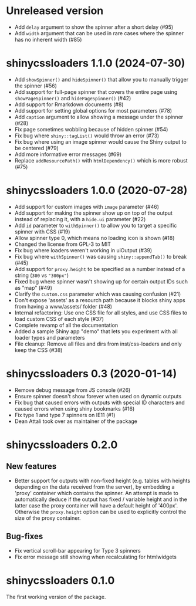 # Unreleased version

- Add `delay` argument to show the spinner after a short delay (#95)
- Add `width` argument that can be used in rare cases where the spinner has no inherent width (#85)

# shinycssloaders 1.1.0 (2024-07-30)

- Add `showSpinner()` and `hideSpinner()` that allow you to manually trigger the spinner (#56)
- Add support for full-page spinner that covers the entire page using `showPageSpinner()` and `hidePageSpinner()` (#42)
- Add support for Rmarkdown documents (#8)
- Add support for setting global options for most parameters (#78)
- Add `caption` argument to allow showing a message under the spinner (#28)
- Fix page sometimes wobbling because of hidden spinner (#54)
- Fix bug where `shiny::tagList()` would throw an error (#73)
- Fix bug where using an image spinner would cause the Shiny output to be centered (#79)
- Add more informative error messages (#69)
- Replace `addResourcePath()` with `htmlDependency()` which is more robust (#75)

# shinycssloaders 1.0.0 (2020-07-28)

- Add support for custom images with `image` parameter (#46)
- Add support for making the spinner show up on top of the output instead of replacing it, with a `hide.ui` parameter (#22)
- Add `id` parameter to `withSpinner()` to allow you to target a specific spinner with CSS (#19)
- Allow spinner type 0, which means no loading icon is shown (#18)
- Changed the license from GPL-3 to MIT
- Fix bug where loaders weren't working in uiOutput (#39)
- Fix bug where `withSpinner()` was causing `shiny::appendTab()` to break (#45)
- Add support for `proxy.height` to be specified as a number instead of a string (`300` vs `"300px"`)
- Fixed bug where spinner wasn't showing up for certain output IDs such as "map" (#49)
- Clarify the `custom.css` parameter which was causing confusion (#21)
- Don't expose 'assets' as a resourch path because it blocks shiny apps from having a www/assets/ folder (#48)
- Internal refactoring: Use one CSS file for all styles, and use CSS files to load custom CSS of each style (#37)
- Complete revamp of all the documentation
- Added a sample Shiny app "demo" that lets you experiment with all loader types and parameters
- File cleanup: Remove all files and dirs from inst/css-loaders and only keep the CSS (#38)

# shinycssloaders 0.3 (2020-01-14)

- Remove debug message from JS console (#26)
- Ensure spinner doesn't show forever when used on dynamic outputs 
- Fix bug that caused errors with outputs with special ID characters and caused errors when using shiny bookmarks (#16)
- Fix type 1 and type 7 spinners on IE11 (#1)
- Dean Attali took over as maintainer of the package

# shinycssloaders 0.2.0

## New features

* Better support for outputs with non-fixed height (e.g. tables with heights depending on the data received from the server), by embedding a 'proxy' container which contains the spinner. An attempt is made to automatically deduce if the output has fixed / variable height and in the latter case the proxy container will have a default height of '400px'. Otherwise the `proxy.height` option can be used to explicitly control the size of the proxy container.

## Bug-fixes

* Fix vertical scroll-bar appearing for Type 3 spinners
* Fix error message still showing when recalculating for htmlwidgets
 
# shinycssloaders 0.1.0

The first working version of the package. 
